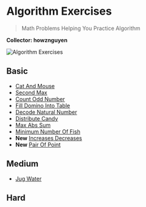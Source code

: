 # Algorithm Exercises
> Math Problems Helping You Practice Algorithm

**Collector: howznguyen**

![Algorithm Exercises](https://i.imgur.com/trrbLVm.png)

## Basic
- [Cat And Mouse](https://github.com/howznguyen/AlgorithmExercises/tree/master/CatAndMouse)
- [Second Max](https://github.com/howznguyen/AlgorithmExercises/tree/master/SecondMax)
- [Count Odd Number](https://github.com/howznguyen/AlgorithmExercises/tree/master/CountOddNumber)
- [Fill Domino Into Table](https://github.com/howznguyen/AlgorithmExercises/tree/master/FillDominoIntoTable)
- [Decode Natural Number](https://github.com/howznguyen/AlgorithmExercises/tree/master/DecodeNaturalNumber)
- [Distribute Candy](https://github.com/howznguyen/AlgorithmExercises/tree/master/DistributeCandy)
- [Max Abs Sum](https://github.com/howznguyen/AlgorithmExercises/tree/master/MaxAbsSum)
- [Minimum Number Of Fish](https://github.com/howznguyen/AlgorithmExercises/tree/master/MinimumNumberOfFish)
- **New** [Increases Decreases](https://github.com/howznguyen/AlgorithmExercises/tree/master/IncreasesDecreases)
- **New** [Pair Of Point](https://github.com/howznguyen/AlgorithmExercises/tree/master/PairOfPoint)

## Medium
- [Jug Water](https://github.com/howznguyen/AlgorithmExercises/tree/master/JugWater)

## Hard